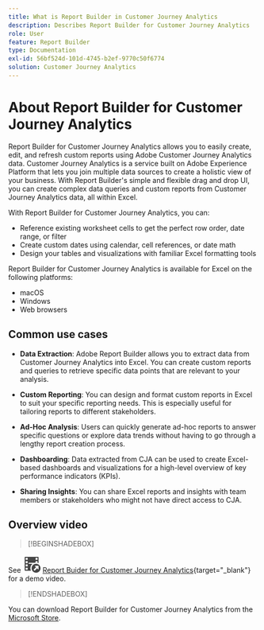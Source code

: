 ```yaml
---
title: What is Report Builder in Customer Journey Analytics
description: Describes Report Builder for Customer Journey Analytics
role: User
feature: Report Builder
type: Documentation
exl-id: 56bf524d-101d-4745-b2ef-9770c50f6774
solution: Customer Journey Analytics
---
```

# About Report Builder for Customer Journey Analytics

Report Builder for Customer Journey Analytics allows you to easily create, edit, and refresh custom reports using Adobe Customer Journey Analytics data. Customer Journey Analytics is a service built on Adobe Experience Platform that lets you join multiple data sources to create a holistic view of your business. With Report Builder's simple and flexible drag and drop UI, you can create complex data queries and custom reports from Customer Journey Analytics data, all within Excel.

With Report Builder for Customer Journey Analytics, you can:

- Reference existing worksheet cells to get the perfect row order, date range, or filter
- Create custom dates using calendar, cell references, or date math
- Design your tables and visualizations with familiar Excel formatting tools

Report Builder for Customer Journey Analytics is available for Excel on the following platforms:

- macOS
- Windows
- Web browsers

## Common use cases

- **Data Extraction**: Adobe Report Builder allows you to extract data from Customer Journey Analytics into Excel. You can create custom reports and queries to retrieve specific data points that are relevant to your analysis. 

- **Custom Reporting**: You can design and format custom reports in Excel to suit your specific reporting needs. This is especially useful for tailoring reports to different stakeholders. 

- **Ad-Hoc Analysis**: Users can quickly generate ad-hoc reports to answer specific questions or explore data trends without having to go through a lengthy report creation process. 

- **Dashboarding**: Data extracted from CJA can be used to create Excel-based dashboards and visualizations for a high-level overview of key performance indicators (KPIs). 

- **Sharing Insights**: You can share Excel reports and insights with team members or stakeholders who might not have direct access to CJA.

## Overview video


>[!BEGINSHADEBOX]

See ![VideoCheckedOut](/help/assets/icons/VideoCheckedOut.svg) [Report Buider for Customer Journey Analytics](https://video.tv.adobe.com/){target=&#34;_blank&#34;} for a demo video.

>[!ENDSHADEBOX]

 You can download Report Builder for Customer Journey Analytics from the
 [Microsoft Store](https://www.microsoft.com/en-us/store/apps/windows).
